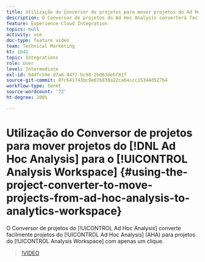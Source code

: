 ```yaml
---
title: Utilização do Conversor de projetos para mover projetos do Ad Hoc Analysis para o Analytics Workspace
description: O Conversor de projetos do Ad Hoc Analysis converterá facilmente projetos do Ad Hoc Analysis (AHA) em projetos do Analysis Workspace com apenas um clique.
feature: Experience Cloud Integration
topics: null
activity: use
doc-type: feature video
team: Technical Marketing
kt: 1641
topic: Integrations
role: User
level: Intermediate
exl-id: 04dfc59e-d7a8-4477-bc98-2bd63debf81f
source-git-commit: 8fc641743bc9e07b838a22ca64ccc15344d52764
workflow-type: tm+mt
source-wordcount: '72'
ht-degree: 100%

---
```


# Utilização do Conversor de projetos para mover projetos do [!DNL Ad Hoc Analysis] para o [!UICONTROL Analysis Workspace] {#using-the-project-converter-to-move-projects-from-ad-hoc-analysis-to-analytics-workspace}

O Conversor de projetos do [!UICONTROL Ad Hoc Analysis] converte facilmente projetos do [!UICONTROL Ad Hoc Analysis] (AHA) para projetos do [!UICONTROL Analysis Workspace] com apenas um clique.

>[!VIDEO](https://video.tv.adobe.com/v/23118/?quality=12&learn=on)

